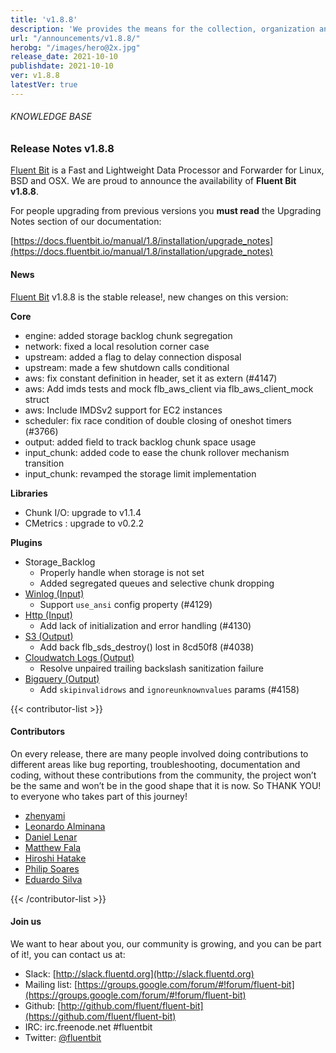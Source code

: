 ```yaml
---
title: 'v1.8.8'
description: 'We provides the means for the collection, organization and computerized retrieval of knowledge and Lightweight Data Forwarder for Linux, BSD and OSX. We are proud to announce the availability of Fluent Bit v1.8.8.'
url: "/announcements/v1.8.8/"
herobg: "/images/hero@2x.jpg"
release_date: 2021-10-10
publishdate: 2021-10-10
ver: v1.8.8
latestVer: true
---
```


###### KNOWLEDGE BASE

### Release Notes v1.8.8

[Fluent Bit](https://fluentbit.io) is a Fast and Lightweight Data Processor and Forwarder for Linux, BSD and OSX. We are proud to announce the availability of **Fluent Bit v1.8.8**.

For people upgrading from previous versions you **must read** the Upgrading Notes section of our documentation:

[https://docs.fluentbit.io/manual/1.8/installation/upgrade_notes](https://docs.fluentbit.io/manual/1.8/installation/upgrade_notes)

#### News

[Fluent Bit](https://fluentbit.io) v1.8.8 is the stable release!, new changes on this version:



**Core**

* engine: added storage backlog chunk segregation
* network: fixed a local resolution corner case
* upstream: added a flag to delay connection disposal
* upstream: made a few shutdown calls conditional
* aws: fix constant definition in header, set it as extern (#4147)
* aws: Add imds tests and mock flb_aws_client via flb_aws_client_mock struct
* aws: Include IMDSv2 support for EC2 instances
* scheduler: fix race condition of double closing of oneshot timers (#3766)
* output: added field to track backlog chunk space usage
* input_chunk: added code to ease the chunk rollover mechanism transition
* input_chunk: revamped the storage limit implementation



**Libraries**

* Chunk I/O: upgrade to v1.1.4
* CMetrics : upgrade to v0.2.2

**Plugins**

* Storage_Backlog
  * Properly handle when storage is not set
  * Added segregated queues and selective chunk dropping
* [Winlog (Input)](https://docs.fluentbit.io/manual/1.8/pipeline/inputs/winlog/)
  * Support `use_ansi` config property (#4129)
* [Http (Input)](https://docs.fluentbit.io/manual/1.8/pipeline/inputs/http/)
  * Add lack of initialization and error handling (#4130)
* [S3 (Output)](https://docs.fluentbit.io/manual/1.8/pipeline/outputs/s3/)
  * Add back flb_sds_destroy() lost in 8cd50f8 (#4038)
* [Cloudwatch Logs (Output)](https://docs.fluentbit.io/manual/1.8/pipeline/outputs/cloudwatch/)
  * Resolve unpaired trailing backslash sanitization failure
* [Bigquery (Output)](https://docs.fluentbit.io/manual/1.8/pipeline/outputs/bigquery/)
  * Add `skipinvalidrows` and `ignoreunknownvalues` params (#4158)



{{< contributor-list >}}

#### Contributors

On every release, there are many people involved doing contributions to different areas like bug reporting, troubleshooting, documentation and coding, without these contributions from the community, the project won’t be the same and won’t be in the good shape that it is now. So THANK YOU! to everyone who takes part of this journey!

* [zhenyami](https://github.com/zhenyami)
* [Leonardo Alminana](https://github.com/leonardo-albertovich)
* [Daniel Lenar](https://github.com/danlenar)
* [Matthew Fala](https://github.com/matthewfala)
* [Hiroshi Hatake](https://github.com/cosmo0920)
* [Philip Soares](https://github.com/psoaresgit)
* [Eduardo Silva](https://github.com/edsiper)

{{< /contributor-list >}}

#### Join us

We want to hear about you, our community is growing, and you can be part of it!, you can contact us at:

* Slack: [http://slack.fluentd.org](http://slack.fluentd.org)
* Mailing list: [https://groups.google.com/forum/#!forum/fluent-bit](https://groups.google.com/forum/#!forum/fluent-bit)
* Github: [http://github.com/fluent/fluent-bit](https://github.com/fluent/fluent-bit)
* IRC: irc.freenode.net #fluentbit
* Twitter: [@fluentbit](https://twitter.com/fluentbit)